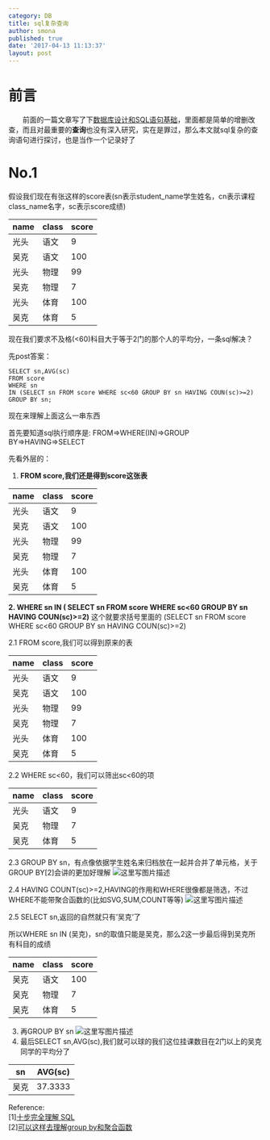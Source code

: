 ```yaml
---
category: DB
title: sql复杂查询
author: smona
published: true
date: '2017-04-13 11:13:37'
layout: post
---
```



# 前言
　　前面的一篇文章写了下[数据库设计和SQL语句基础](%E6%95%B0%E6%8D%AE%E5%BA%93%E8%AE%BE%E8%AE%A1%E5%92%8CSQL%E8%AF%AD%E5%8F%A5%E5%9F%BA%E7%A1%80)，里面都是简单的增删改查，而且对最重要的**查询**也没有深入研究，实在是罪过，那么本文就sql复杂的查询语句进行探讨，也是当作一个记录好了

# No.1
假设我们现在有张这样的score表(sn表示student_name学生姓名，cn表示课程class_name名字，sc表示score成绩)

| name | class | score |
| ------| ------ | ------ |
| 光头 | 语文 | 9 |
| 吴克 | 语文 | 100 |
| 光头 | 物理 | 99 |
| 吴克 | 物理 | 7 |
| 光头 | 体育 | 100 |
| 吴克 | 体育 | 5 |

现在我们要求不及格(<60)科目大于等于2门的那个人的平均分，一条sql解决？

先post答案：
```
SELECT sn,AVG(sc) 
FROM score
WHERE sn
IN (SELECT sn FROM score WHERE sc<60 GROUP BY sn HAVING COUN(sc)>=2)
GROUP BY sn;
```

现在来理解上面这么一串东西

首先要知道sql执行顺序是: FROM=>WHERE(IN)=>GROUP BY=>HAVING=>SELECT

先看外层的： 
1. **FROM score,我们还是得到score这张表**

| name | class | score |
|--|--|--|
|光头|	语文|	9|
|吴克|	语文|	100|
|光头|	物理|	99|
|吴克|	物理|	7|
|光头|	体育|	100|
|吴克|	体育|	5|

**2. WHERE sn IN ( SELECT sn FROM score WHERE sc<60 GROUP BY sn HAVING COUN(sc)>=2)** 
这个就要求括号里面的 (SELECT sn FROM score WHERE sc<60 GROUP BY sn HAVING COUN(sc)>=2)

2.1 FROM score,我们可以得到原来的表

| name | class | score |
|--|--|--|
|光头|	语文|	9|
|吴克|	语文|	100|
|光头|	物理|	99|
|吴克|	物理|	7|
|光头|	体育|	100|
|吴克|	体育|	5|

2.2 WHERE sc<60，我们可以筛出sc<60的项

| name | class | score |
|--|--|--|
|光头|	语文|	9|
|吴克|	物理|	7|
|吴克|	体育|	5|

2.3 GROUP BY sn，有点像依据学生姓名来归档放在一起并合并了单元格，关于GROUP BY[2]会讲的更加好理解 
![这里写图片描述](http://img.blog.csdn.net/20170413105554756?watermark/2/text/aHR0cDovL2Jsb2cuY3Nkbi5uZXQvcXFfMjkyNDUwOTc=/font/5a6L5L2T/fontsize/400/fill/I0JBQkFCMA==/dissolve/70/gravity/SouthEast)

2.4 HAVING COUNT(sc)>=2,HAVING的作用和WHERE很像都是筛选，不过WHERE不能带聚合函数的(比如SVG,SUM,COUNT等等) 
![这里写图片描述](http://img.blog.csdn.net/20170413105928504?watermark/2/text/aHR0cDovL2Jsb2cuY3Nkbi5uZXQvcXFfMjkyNDUwOTc=/font/5a6L5L2T/fontsize/400/fill/I0JBQkFCMA==/dissolve/70/gravity/SouthEast)

2.5 SELECT sn,返回的自然就只有’吴克’了

所以WHERE sn IN (吴克)，sn的取值只能是吴克，那么2这一步最后得到吴克所有科目的成绩

| name | class | score |
|--|--|--|
|吴克|	语文|	100|
|吴克|	物理|	7|
|吴克|	体育|	5|

3. 再GROUP BY sn 
![这里写图片描述](http://img.blog.csdn.net/20170413110937107?watermark/2/text/aHR0cDovL2Jsb2cuY3Nkbi5uZXQvcXFfMjkyNDUwOTc=/font/5a6L5L2T/fontsize/400/fill/I0JBQkFCMA==/dissolve/70/gravity/SouthEast)
4. 最后SELECT sn,AVG(sc),我们就可以球的我们这位挂课数目在2门以上的吴克同学的平均分了

|sn|	AVG(sc)|
|--|--|
|吴克|	37.3333|

Reference:  
[1][十步完全理解 SQL](https://segmentfault.com/a/1190000000385739)  
[2][可以这样去理解group by和聚合函数](http://www.cnblogs.com/wuguanglei/p/4229938.html)
